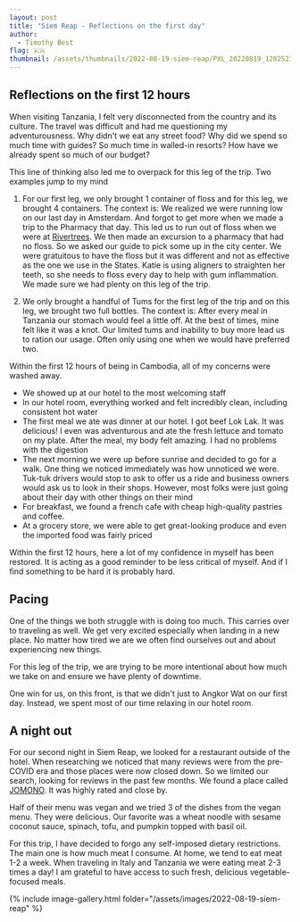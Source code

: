 ```yaml
---
layout: post
title: "Siem Reap - Reflections on the first day"
author:
  - Timothy Best
flag: 🇰🇭
thumbnail: /assets/thumbnails/2022-08-19-siem-reap/PXL_20220819_120252338.MP.jpg
---
```


## Reflections on the first 12 hours

When visiting Tanzania, I felt very disconnected from the country and its culture. The travel was difficult and had me questioning my adventurousness. Why didn't we eat any street food? Why did we spend so much time with guides? So much time in walled-in resorts? How have we already spent so much of our budget?

This line of thinking also led me to overpack for this leg of the trip. Two examples jump to my mind

1. For our first leg, we only brought 1 container of floss and for this leg, we brought 4 containers. The context is: We realized we were running low on our last day in Amsterdam. And forgot to get more when we made a trip to the Pharmacy that day. This led us to run out of floss when we were at [Rivertrees](/2022/06/24/rivertrees.html). We then made an excursion to a pharmacy that had no floss. So we asked our guide to pick some up in the city center. We were gratuitous to have the floss but it was different and not as effective as the one we use in the States. Katie is using aligners to straighten her teeth, so she needs to floss every day to help with gum inflammation. We made sure we had plenty on this leg of the trip.

2. We only brought a handful of Tums for the first leg of the trip and on this leg, we brought two full bottles. The context is: After every meal in Tanzania our stomach would feel a little off. At the best of times, mine felt like it was a knot. Our limited tums and inability to buy more lead us to ration our usage. Often only using one when we would have preferred two.

Within the first 12 hours of being in Cambodia, all of my concerns were washed away.
- We showed up at our hotel to the most welcoming staff
- In our hotel room, everything worked and felt incredibly clean, including consistent hot water
- The first meal we ate was dinner at our hotel. I got beef Lok Lak. It was delicious! I even was adventurous and ate the fresh lettuce and tomato on my plate. After the meal, my body felt amazing. I had no problems with the digestion
- The next morning we were up before sunrise and decided to go for a walk. One thing we noticed immediately was how unnoticed we were. Tuk-tuk drivers would stop to ask to offer us a ride and business owners would ask us to look in their shops. However, most folks were just going about their day with other things on their mind
- For breakfast, we found a french cafe with cheap high-quality pastries and coffee.
- At a grocery store, we were able to get great-looking produce and even the imported food was fairly priced

Within the first 12 hours, here a lot of my confidence in myself has been restored. It is acting as a good reminder to be less critical of myself. And if I find something to be hard it is probably hard. 

## Pacing

One of the things we both struggle with is doing too much. This carries over to traveling as well. We get very excited especially when landing in a new place. No matter how tired we are we often find ourselves out and about experiencing new things.

For this leg of the trip, we are trying to be more intentional about how much we take on and ensure we have plenty of downtime.

One win for us, on this front, is that we didn't just to Angkor Wat on our first day. Instead, we spent most of our time relaxing in our hotel room.

## A night out

For our second night in Siem Reap, we looked for a restaurant outside of the hotel. When researching we noticed that many reviews were from the pre-COVID era and those places were now closed down. So we limited our search, looking for reviews in the past few months. We found a place called [JOMONO](https://jomnostreetfood.business.site). It was highly rated and close by. 

Half of their menu was vegan and we tried 3 of the dishes from the vegan menu. They were delicious. Our favorite was a wheat noodle with sesame coconut sauce, spinach, tofu, and pumpkin topped with basil oil.

For this trip, I have decided to forgo any self-imposed dietary restrictions. The main one is how much meat I consume. At home, we tend to eat meat 1-2 a week. When traveling in Italy and Tanzania we were eating meat 2-3 times a day! I am grateful to have access to such fresh, delicious vegetable-focused meals.

{% include image-gallery.html folder="/assets/images/2022-08-19-siem-reap" %}